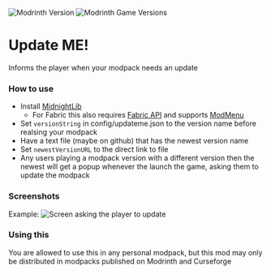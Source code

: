 ![Modrinth Version](https://img.shields.io/modrinth/v/9xIIYjBA?style=for-the-badge)  ![Modrinth Game Versions](https://img.shields.io/modrinth/game-versions/9xIIYjBA?style=for-the-badge)

# Update ME!
Informs the player when your modpack needs an update

### How to use
 * Install [MidnightLib](https://modrinth.com/mod/midnightlib)
   * For Fabric this also requires [Fabric API](https://modrinth.com/mod/fabric-api) and supports [ModMenu](https://modrinth.com/mod/modmenu/versions)
 * Set `versionString` in config/updateme.json to the version name before realsing your modpack
 * Have a text file (maybe on github) that has the newest version name
 * Set `newestVersionURL` to the direct link to file
 * Any users playing a modpack version with a different version then the newest will get a popup whenever the launch the game, asking them to update the modpack

### Screenshots
Example:
![Screen asking the player to update](https://web-static.sebsa.dk/upload/e/w6dx749.png)

### Using this
You are allowed to use this in any personal modpack,
but this mod may only be distributed in modpacks published on Modrinth and Curseforge